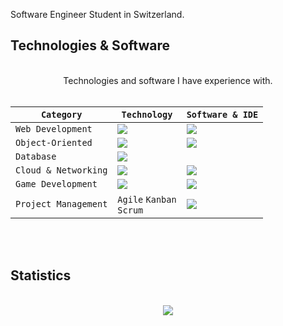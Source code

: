 Software Engineer Student in Switzerland. 

<h2>Technologies & Software</h2>


<br>

<div align="center">
Technologies and software I have experience with.  
<br><br>
  
| `Category` | `Technology` | `Software & IDE` |
| -- | -- | -- |
|`Web Development`|<img src="https://skillicons.dev/icons?i=html,css,js,nodejs,express,jest&perline=2"/>|<img src="https://skillicons.dev/icons?i=vscode,figma,replit&perline=2"/>|
|`Object-Oriented`|<img src="https://skillicons.dev/icons?i=cs,java"/>|<img src="https://skillicons.dev/icons?i=visualstudio,eclipse"/>|
|`Database`|<img src="https://skillicons.dev/icons?i=mysql,mongodb"/>||
|`Cloud & Networking`|<img src="https://skillicons.dev/icons?i=aws,ubuntu,cloudflare&perline=2"/>|<img src="https://skillicons.dev/icons?i=linux,bash"/>|
|`Game Development`|<img src="https://skillicons.dev/icons?i=lua"/>|<img src="https://skillicons.dev/icons?i=robloxstudio"/>|
|`Project Management`|`Agile` `Kanban` <br> `Scrum`|<img src="https://skillicons.dev/icons?i=azure,notion"/>|
</div>
<br><br>

<h2>Statistics</h2>
<br>
<div align="center">
<img src="http://github-profile-summary-cards.vercel.app/api/cards/profile-details?username=deltagamingch&theme=tokyonight"/>
</div>

